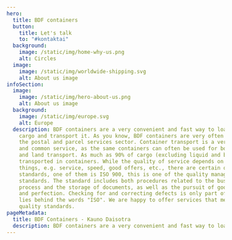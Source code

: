 ```yaml
---
hero:
  title: BDF containers
  button:
    title: Let's talk
    to: "#kontaktai"
  background:
    image: /static/img/home-why-us.png
    alt: Circles
  image:
    image: /static/img/worldwide-shipping.svg
    alt: About us image
infoSection:
  image:
    image: /static/img/hero-about-us.png
    alt: About us image
  background:
    image: /static/img/europe.svg
    alt: Europe
  description: BDF containers are a very convenient and fast way to load-unload
    cargo and transport it. As you know, BDF containers are very often used in
    the postal and parcel services sector. Container transport is a very popular
    and common service, as the same containers can often be used for both water
    and land transport. As much as 90% of cargo (excluding liquid and bulk) is
    transported in containers. While the quality of service depends on many
    things, e.g. service, speed, good offers, etc., there are certain quality
    standards, one of them is ISO 900, this is one of the quality management
    standards. The standard includes both procedures related to the business
    process and the storage of documents, as well as the pursuit of good results
    and perfection. Checking for and correcting defects is only part of what
    lies behind the words "ISO". We are happy to offer services that meet
    quality standards.
pageMetadata:
  title: BDF Containers - Kauno Daisotra
  description: BDF containers are a very convenient and fast way to load-unload cargo and transport it. As you know, BDF containers are very often used in the postal and parcel services sector.
---
```


